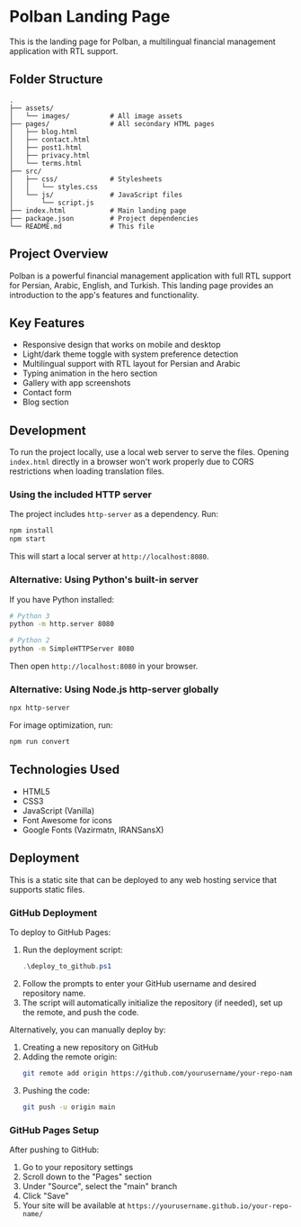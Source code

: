 # Polban Landing Page

This is the landing page for Polban, a multilingual financial management application with RTL support.

## Folder Structure

```
.
├── assets/
│   └── images/          # All image assets
├── pages/               # All secondary HTML pages
│   ├── blog.html
│   ├── contact.html
│   ├── post1.html
│   ├── privacy.html
│   └── terms.html
├── src/
│   ├── css/             # Stylesheets
│   │   └── styles.css
│   └── js/              # JavaScript files
│       └── script.js
├── index.html           # Main landing page
├── package.json         # Project dependencies
└── README.md            # This file
```

## Project Overview

Polban is a powerful financial management application with full RTL support for Persian, Arabic, English, and Turkish. This landing page provides an introduction to the app's features and functionality.

## Key Features

- Responsive design that works on mobile and desktop
- Light/dark theme toggle with system preference detection
- Multilingual support with RTL layout for Persian and Arabic
- Typing animation in the hero section
- Gallery with app screenshots
- Contact form
- Blog section

## Development

To run the project locally, use a local web server to serve the files. Opening `index.html` directly in a browser won't work properly due to CORS restrictions when loading translation files.

### Using the included HTTP server

The project includes `http-server` as a dependency. Run:

```bash
npm install
npm start
```

This will start a local server at `http://localhost:8080`.

### Alternative: Using Python's built-in server

If you have Python installed:

```bash
# Python 3
python -m http.server 8080

# Python 2
python -m SimpleHTTPServer 8080
```

Then open `http://localhost:8080` in your browser.

### Alternative: Using Node.js http-server globally

```bash
npx http-server
```

For image optimization, run:
```bash
npm run convert
```

## Technologies Used

- HTML5
- CSS3
- JavaScript (Vanilla)
- Font Awesome for icons
- Google Fonts (Vazirmatn, IRANSansX)

## Deployment

This is a static site that can be deployed to any web hosting service that supports static files.

### GitHub Deployment

To deploy to GitHub Pages:

1. Run the deployment script:
   ```powershell
   .\deploy_to_github.ps1
   ```
2. Follow the prompts to enter your GitHub username and desired repository name.
3. The script will automatically initialize the repository (if needed), set up the remote, and push the code.

Alternatively, you can manually deploy by:

1. Creating a new repository on GitHub
2. Adding the remote origin:
   ```bash
   git remote add origin https://github.com/yourusername/your-repo-name.git
   ```
3. Pushing the code:
   ```bash
   git push -u origin main
   ```

### GitHub Pages Setup

After pushing to GitHub:

1. Go to your repository settings
2. Scroll down to the "Pages" section
3. Under "Source", select the "main" branch
4. Click "Save"
5. Your site will be available at `https://yourusername.github.io/your-repo-name/`